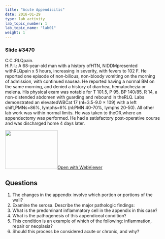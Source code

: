 ```yaml
---
title: "Acute Appendicitis"
date: 2018-01-29
type: lab_activity
lab_topic_number: 1
lab_topic_name: "lab01"
weight: 1
---
```

<div class="entrybody">
<h3>Slide #3470</h3>

<p><span class="caps">C.C.</span>:<span class="caps">RLQ</span>pain.<br>
<span class="caps">H.P.I.</span>: A 68-year-old man with a history of<span class="caps">HTN, NIDDM</span>presented with<span class="caps">RLQ</span>pain x 5 hours, increasing in severity, with fevers to 102 F. He reported one episode of non-bilious, non-bloody vomiting on the morning of admission, with continued nausea. He reported having a normal BM on the same morning, and denied a history of diarrhea, hematochezia or melena. His physical exam was notable for T 101.5, P 95, BP 140/85, R 14, a non-distended abdomen with guarding and rebound in the<span class="caps">RLQ.</span> Labs demonstrated an elevated<span class="caps">WBC</span>at 17 (nl=3.5-9.0 × 109) with a left shift,<span class="caps">PMN</span>s=86%, lymphs=9% (nl:<span class="caps">PMN</span> 40-70%, lymphs 20-50). All other lab work was within normal limits. He was taken to the<span class="caps">OR,</span>where an appendectomy was performed. He had a satisfactory post-operative course and was discharged home 4 days later.</p>

<div class="thumbnail"><a href="http://virtualslides.cumc.columbia.edu/3470.svs/view.apml?" target="_blank"><img alt="" src="http://pathologylab.ccnmtl.columbia.edu/assets/images/slide_3470.jpg" width="170" height="126" class="mt-image-left"></a><a href="http://virtualslides.cumc.columbia.edu/3470.svs/view.apml?" target="_blank">Open with WebViewer</a></div>

<h2>Questions</h2>


<ol>
<li>The changes in the appendix involve which portion or portions of the wall?</li>
<li>Examine the serosa. Describe the major pathologic findings:</li>
<li>What is the predominant inflammatory cell in the appendix in this case?</li>
<li>What is the pathogenesis of this appendiceal condition?</li>
<li>This condition is an example of which of the following: inflammation, repair or neoplasia?</li>
<li>Should this process be considered acute or chronic, and why?</li>
</ol>


						
</div>
